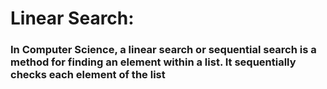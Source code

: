 # Linear Search:
### In Computer Science, a linear search or sequential search is a method for finding an element within a list. It sequentially checks each element of the list
